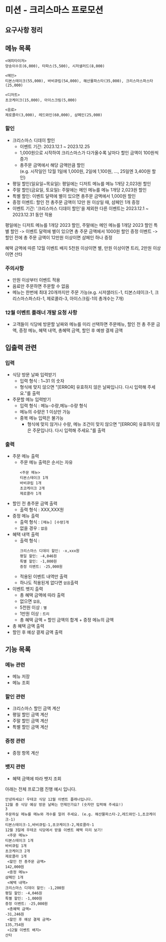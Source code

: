 # 미션 - 크리스마스 프로모션

## 요구사항 정리

## 메뉴 목록

```
<애피타이저>  
양송이수프(6,000), 타파스(5,500), 시저샐러드(8,000)

<메인>  
티본스테이크(55,000), 바비큐립(54,000), 해산물파스타(35,000), 크리스마스파스타(25,000)

<디저트>  
초코케이크(15,000), 아이스크림(5,000)

<음료>  
제로콜라(3,000), 레드와인(60,000), 샴페인(25,000)
```

### 할인

- 크리스마스 디데이 할인
    - 이벤트 기간: 2023.12.1 ~ 2023.12.25
    - 1,000원으로 시작하여 크리스마스가 다가올수록 날마다 할인 금액이 100원씩 증가
    - 총주문 금액에서 해당 금액만큼 할인    
      (e.g. 시작일인 12월 1일에 1,000원, 2일에 1,100원, ..., 25일엔 3,400원 할인)
- 평일 할인(일요일~목요일): 평일에는 디저트 메뉴를 메뉴 1개당 2,023원 할인
- 주말 할인(금요일, 토요일): 주말에는 메인 메뉴를 메뉴 1개당 2,023원 할인
- 특별 할인: 이벤트 달력에 별이 있으면 총주문 금액에서 1,000원 할인
- 증정 이벤트: 할인 전 총주문 금액이 12만 원 이상일 때, 샴페인 1개 증정
- 이벤트 기간: '크리스마스 디데이 할인'을 제외한 다른 이벤트는 2023.12.1 ~ 2023.12.31 동안 적용  

평일에는 디저트 메뉴를 1개당 2023 할인, 주말에는 메인 메뉴를 1개당 2023 할인
특별 할인 -> 이벤트 달력에 별이 있으면 총 주문 금액에서 1000원 할인
증정 이벤트 -> 할인 전에 총 주문 금액이 12만원 이상이면 샴페인 하나 증정

혜택 금액에 따른 12월 이벤트 배지 5천원 이상이면 별, 만원 이상이면 트리, 2만원 이상이면 산타

### 주의사항

- 만원 이상부터 이벤트 적용
- 음료만 주문하면 주문할 수 없음
- 메뉴는 한번에 최대 20개까지만 주문 가능(e.g. 시저샐러드-1, 티본스테이크-1, 크리스마스파스타-1, 제로콜라-3, 아이스크림-1의 총개수는 7개) 

### 12월 이벤트 플래너 개발 요청 사항

- 고객들이 식당에 방문할 날짜와 메뉴를 미리 선택하면 주문메뉴, 할인 전 총 주문 금액, 증정 메뉴, 혜택 내역, 총혜택 금액, 할인 후 예쌍 결제 금액

## 입출력 관련

### 입력
- 식당 방문 날짜 입력받기
  - 입력 형식 : 1~31 의 숫자
  - 형식에 맞지 않으면 "[ERROR] 유효하지 않은 날짜입니다. 다시 입력해 주세요."를 출력
- 주문할 메뉴 입력받기
  - 입력 형식 : 메뉴-수량,메뉴-수량 형식
  - 메뉴의 수량은 1 이상만 가능
  - 중복 메뉴 입력은 불가능
    - 형식에 맞지 않거나 수량, 메뉴 조건이 맞지 않으면  "[ERROR] 유효하지 않은 주문입니다. 다시 입력해 주세요."를 출력

### 출력
- 주문 메뉴 출력
  - 주문 메뉴 출력은 순서는 자유
      ```
      <주문 메뉴>  
      티본스테이크 1개  
      바비큐립 1개  
      초코케이크 2개  
      제로콜라 1개
      ```
- 할인 전 총주문 금액 출력
  - 출력 형식 : XXX,XXX원
- 증정 메뉴 출력
  - 출력 형식 : `[메뉴] [수량]개`
  - 없을 경우 : `없음`
- 혜택 내역 출력
  - 출력 형식 :
    ```
    크리스마스 디데이 할인: -x,xxx원
    평일 할인: -4,046원  
    특별 할인: -1,000원  
    증정 이벤트: -25,000원
    ```
  - 적용된 이벤트 내역만 출력
  - 하나도 적용된게 없다면 `없음`출력
- 이벤트 벳지 출력
  - 총 혜택 금액에 따라 출력
  - 없으면 `없음`,
  - 5천원 이상 : `별`
  - 1만원 이상 : `트리`
  - 총 혜택 금액 = 할인 금액의 합계 + 증정 메뉴의 금액
- 총 혜택 금액 출력
- 할인 후 예상 결제 금액 출력

## 기능 목록

### 메뉴 관련
- 메뉴 저장
- 메뉴 조회

### 할인 관련
- 크리스마스 할인 금액 계산
- 평일 할인 금액 계산
- 주말 할인 금액 계산
- 특별 할인 금액 계산

### 증정 관련
- 증정 항목 계산

### 뱃지 관련
- 혜택 금액에 따라 뱃지 조회



아래는 전체 프로그램 진행 예시 입니다.

```  
안녕하세요! 우테코 식당 12월 이벤트 플래너입니다.  
12월 중 식당 예상 방문 날짜는 언제인가요? (숫자만 입력해 주세요!)  
3  
주문하실 메뉴를 메뉴와 개수를 알려 주세요. (e.g. 해산물파스타-2,레드와인-1,초코케이크-1)  
티본스테이크-1,바비큐립-1,초코케이크-2,제로콜라-1  
12월 3일에 우테코 식당에서 받을 이벤트 혜택 미리 보기!  
 <주문 메뉴>  
티본스테이크 1개  
바비큐립 1개  
초코케이크 2개  
제로콜라 1개  
 <할인 전 총주문 금액>  
142,000원  
 <증정 메뉴>  
샴페인 1개  
 <혜택 내역>  
크리스마스 디데이 할인: -1,200원  
평일 할인: -4,046원  
특별 할인: -1,000원  
증정 이벤트: -25,000원  
 <총혜택 금액>  
-31,246원  
 <할인 후 예상 결제 금액>  
135,754원  
 <12월 이벤트 배지>  
산타  
```  
